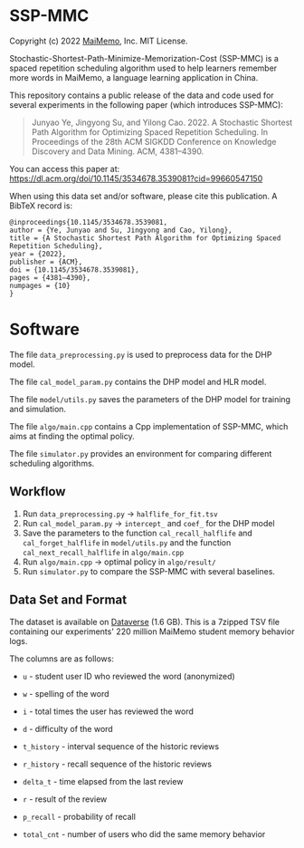 # SSP-MMC

Copyright (c) 2022 [MaiMemo](https://www.maimemo.com/), Inc. MIT License.

Stochastic-Shortest-Path-Minimize-Memorization-Cost (SSP-MMC) is a spaced repetition scheduling algorithm used to help learners remember more words in MaiMemo, a language learning application in China.

This repository contains a public release of the data and code used for several experiments in the following paper (which introduces SSP-MMC):

> Junyao Ye, Jingyong Su, and Yilong Cao. 2022. A Stochastic Shortest Path Algorithm for Optimizing Spaced Repetition Scheduling. In Proceedings of the 28th ACM SIGKDD Conference on Knowledge Discovery and Data Mining. ACM, 4381–4390.

You can access this paper at: https://dl.acm.org/doi/10.1145/3534678.3539081?cid=99660547150

When using this data set and/or software, please cite this publication. A BibTeX record is:

```
@inproceedings{10.1145/3534678.3539081,
author = {Ye, Junyao and Su, Jingyong and Cao, Yilong},
title = {A Stochastic Shortest Path Algorithm for Optimizing Spaced Repetition Scheduling},
year = {2022},
publisher = {ACM},
doi = {10.1145/3534678.3539081},
pages = {4381–4390},
numpages = {10}
}
```

# Software

The file `data_preprocessing.py` is used to preprocess data for the DHP model.

The file `cal_model_param.py` contains the DHP model and HLR model.

The file `model/utils.py` saves the parameters of the DHP model for training and simulation.

The file `algo/main.cpp` contains a Cpp implementation of SSP-MMC, which aims at finding the optimal policy.

The file `simulator.py` provides an environment for comparing different scheduling algorithms.

## Workflow

1. Run `data_preprocessing.py` -> `halflife_for_fit.tsv`
2. Run `cal_model_param.py` -> `intercept_` and `coef_` for the DHP model
3. Save the parameters to the function `cal_recall_halflife` and ` cal_forget_halflife` in  `model/utils.py` and the function `cal_next_recall_halflife` in `algo/main.cpp`
4. Run `algo/main.cpp` -> optimal policy in `algo/result/`
5. Run `simulator.py` to compare the SSP-MMC with several baselines.

## Data Set and Format

The dataset is available on [Dataverse](https://doi.org/10.7910/DVN/VAGUL0) (1.6 GB). This is a 7zipped TSV file containing our experiments' 220 million MaiMemo student memory behavior logs.

The columns are as follows:

- `u` - student user ID who reviewed the word (anonymized)
- `w` - spelling of the word 

- `i` - total times the user has reviewed the word
- `d` - difficulty of the word
- `t_history` - interval sequence of the historic reviews
- `r_history` - recall sequence of the historic reviews
- `delta_t` - time elapsed from the last review
- `r` - result of the review
- `p_recall` - probability of recall
- `total_cnt` - number of users who did the same memory behavior

